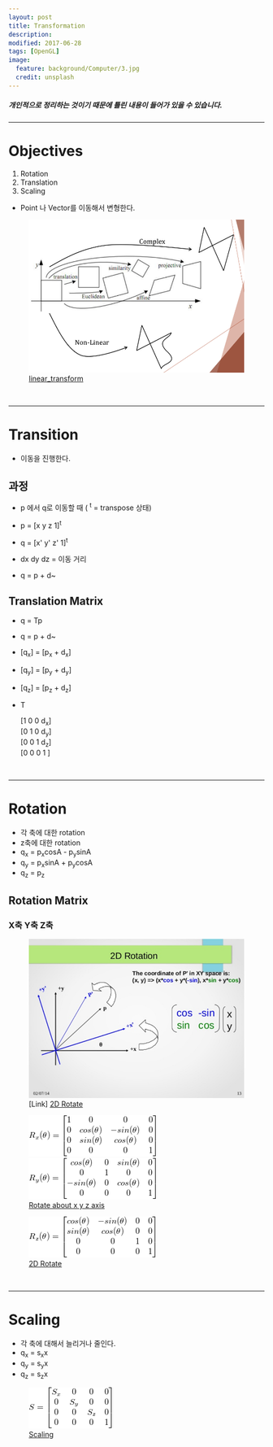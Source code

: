 ```yaml
---
layout: post
title: Transformation
description:
modified: 2017-06-28
tags: [OpenGL]
image:
  feature: background/Computer/3.jpg
  credit: unsplash
---
```

##### 개인적으로 정리하는 것이기 때문에 틀린 내용이 들어가 있을 수 있습니다.
---

# Objectives
  1. Rotation
  2. Translation
  3. Scaling

  * Point 나 Vector를 이동해서 변형한다.

<figure>
  <a href="/images/CG/Transformation/linear_transform.png"><img src="/images/CG/Transformation/linear_transform.png" alt=""></a>
  <figcaption><a href="/images/CG/Transformation/linear_transform.png" title="linear_transform"> linear_transform</a></figcaption>
</figure>

<br/>

---

# Transition 

- 이동을 진행한다.

## 과정

- p 에서 q로 이동할 때 (  <sup>t</sup> = transpose 상태)
* p = [x y z 1]<sup>t</sup>
* q = [x' y' z' 1]<sup>t</sup>
* dx dy dz = 이동 거리

* q = p + d~

## Translation Matrix

- q = Tp
- q = p + d~
- [q<sub>x</sub>] = [p<sub>x</sub> + d<sub>x</sub>] 
- [q<sub>y</sub>] = [p<sub>y</sub> + d<sub>y</sub>] 
- [q<sub>z</sub>] = [p<sub>z</sub> + d<sub>z</sub>] 

- T

  [1 0 0 d<sub>x</sub>]  
  [0 1 0 d<sub>y</sub>]  
  [0 0 1 d<sub>z</sub>]  
  [0 0 0  1 ]   

<br/>

---

# Rotation

- 각 축에 대한 rotation
- z축에 대한 rotation
- q<sub>x</sub> = p<sub>x</sub>cosA - p<sub>y</sub>sinA
- q<sub>y</sub> = p<sub>x</sub>sinA + p<sub>y</sub>cosA
- q<sub>z</sub> = p<sub>z</sub>

## Rotation Matrix

###  X축 Y축 Z축

<figure>
<a href="/images/CG/Transformation/2drotate.png"><img src="/images/CG/Transformation/2drotate.png"></a>
<figcaption>[Link] <a href="https://www.slideshare.net/champ_yen/opengl-es-2x-programming-introduction">2D Rotate</a></figcaption>
</figure>

<figure class="third">
  <a href="/images/CG/Transformation/rotatex.gif"><img src = "/images/CG/Transformation/rotatex.gif" alt=""></a>
  <a href="/images/CG/Transformation/rotatey.gif"><img src = "/images/CG/Transformation/rotatey.gif" alt=""></a>

  <figcaption><a href="/images/CG/Transformation/rotatex.gif" title="">Rotate about x y z axis</a> </figcaption>
</figure>


<figure>
<a href="/images/CG/Transformation/rotatez.gif"><img src = "/images/CG/Transformation/rotatez.gif" alt=""></a>
<figcaption><a href="/images/CG/Transformation/2drotate.png">2D Rotate</a></figcaption>
</figure>

<br/>

---

# Scaling

- 각 축에 대해서 늘리거나 줄인다.
- q<sub>x</sub> = s<sub>x</sub>x
- q<sub>y</sub> = s<sub>y</sub>x
- q<sub>z</sub> = s<sub>z</sub>x

<figure>
  <a href="/images/CG/Transformation/scaling.gif"><img src = "/images/CG/Transformation/scaling.gif" alt=""></a>
  <figcaption><a href="/images/CG/Transformation/scaling.gif" title="">Scaling</a> </figcaption>
</figure>
